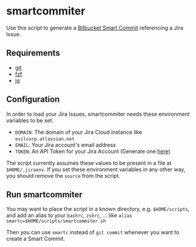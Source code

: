 # smartcommiter

Use this script to generate a [Bitbucket Smart Commit](https://support.atlassian.com/bitbucket-cloud/docs/use-smart-commits/) referencing a Jira Issue.

## Requirements

- [git](https://git-scm.com/)
- [fzf](https://github.com/junegunn/fzf)
- [jq](https://jqlang.github.io/jq/)

## Configuration

In order to load your Jira Issues, smartcommiter needs these environment variables to be set:

+ `DOMAIN`: The domain of your Jira Cloud instance like `evilcorp.atlassian.net`
+ `EMAIL`: Your Jira account's email address
+ `TOKEN`: An API Token for your Jira Account (Generate one [here](https://id.atlassian.com/manage-profile/security/api-tokens))

The script currently assumes these values to be present in a file at `$HOME/.jiraenv`.
If you set these environment variables in any other way, you should remove the `source` from the script.

## Run smartcommiter

You may want to place the script in a known directory, e.g. `$HOME/scripts`, and add an alias to your `bashrc`, `zshrc`, ... like `alias smartc=$HOME/scripts/smartcommiter.sh`

Then you can use `smartc` instead of `git commit` whenever you want to create a Smart Commit.
